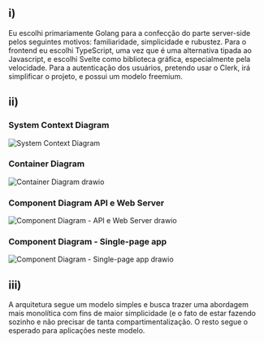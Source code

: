 ## i)

Eu escolhi primariamente Golang para a confecção do parte server-side pelos seguintes motivos: familiaridade, simplicidade e rubustez. Para o frontend eu escolhi TypeScript, uma vez que é uma alternativa tipada ao Javascript, e escolhi Svelte como biblioteca gráfica, especialmente pela velocidade. Para a autenticação dos usuários, pretendo usar o Clerk, irá simplificar o projeto, e possui um modelo freemium.

## ii)

### System Context Diagram
![System Context Diagram](https://github.com/igorifaresi/tp-engenharia-de-software/assets/48635268/9617a1b8-83f2-47a3-a25e-227ecdd102d6)

### Container Diagram
![Container Diagram drawio](https://github.com/igorifaresi/tp-engenharia-de-software/assets/48635268/f157708d-cff6-4e69-a6c3-ceccd9edd0c9)

### Component Diagram API e Web Server
![Component Diagram - API e Web Server drawio](https://github.com/igorifaresi/tp-engenharia-de-software/assets/48635268/0bf1d6de-5fb9-41ee-ac3d-6c8d91c82118)

### Component Diagram - Single-page app
![Component Diagram - Single-page app drawio](https://github.com/igorifaresi/tp-engenharia-de-software/assets/48635268/8dd944de-22ab-47f5-ac1e-ca5b82161ddd)

## iii)

A arquitetura segue um modelo simples e busca trazer uma abordagem mais monolítica com fins de maior simplicidade (e o fato de estar fazendo sozinho e não precisar de tanta compartimentalização. O resto segue o esperado para aplicações neste modelo.

